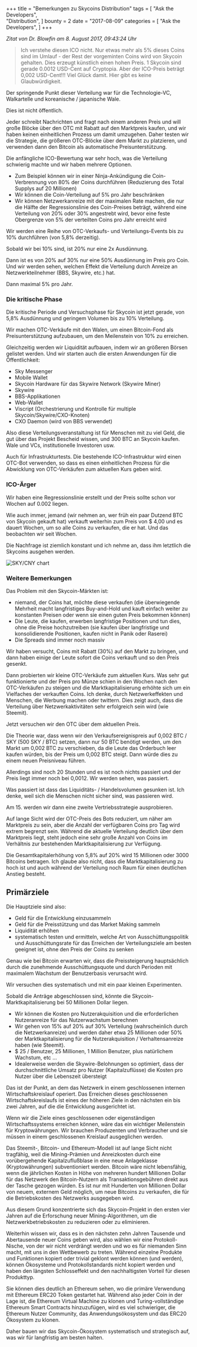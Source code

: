 +++
title = "Bemerkungen zu Skycoins Distribution"
tags = [
    "Ask the Developers",  
    "Distribution",
]
bounty = 2
date = "2017-08-09"
categories = [
    "Ask the Developers",
]
+++

*Zitat von Dr. Blowfin am 8. August 2017, 09:43:24 Uhr*

> Ich verstehe diesen ICO nicht.
Nur etwas mehr als 5% dieses Coins sind im Umlauf - der Rest der vorgeminten Coins wird von Skycoin gehalten.
Dies erzeugt künstlich einen hohen Preis.
1 Skycoin sind gerade 0.0012 USD-Cent auf Cryptopia.
Aber der ICO-Preis beträgt 0,002 USD-Cent!!!
Viel Glück damit.
Hier gibt es keine Glaubwürdigkeit.

Der springende Punkt dieser Verteilung war für die Technologie-VC, Walkartelle und koreanische / japanische Wale.

Dies ist nicht öffentlich.

Jeder schreibt Nachrichten und fragt nach einem anderen Preis und will große Blöcke über den OTC mit Rabatt auf den Marktpreis kaufen, und wir haben keinen einheitlichen Prozess um damit umzugehen. Daher testen wir die Strategie, die größeren OTC-Blöcke über dem Markt zu platzieren, und verwenden dann den Bitcoin als automatische Preisunterstützung.

Die anfängliche ICO-Bewertung war sehr hoch, was die Verteilung schwierig machte und wir haben mehrere Optionen.
- Zum Beispiel können wir in einer Ninja-Ankündigung die Coin-Verbrennung von 80% der Coins durchführen (Reduzierung des Total Supplys auf 20 Millionen)
- Wir können die Coin-Verteilung auf 5% pro Jahr beschränken
- Wir können Netzwerkanreize mit der maximalen Rate machen, die nur die Hälfte der Regressionslinie des Coin-Preises beträgt, während eine Verteilung von 20% oder 30% angestrebt wird, bevor eine feste Obergrenze von 5% der verteilten Coins pro Jahr erreicht wird

Wir werden eine Reihe von OTC-Verkaufs- und Verteilungs-Events bis zu 10% durchführen (von 5,8% derzeitig).

Sobald wir bei 10% sind, ist 20% nur eine 2x Ausdünnung.

Dann ist es von 20% auf 30% nur eine 50% Ausdünnung im Preis pro Coin. Und wir werden sehen, welchen Effekt die Verteilung durch Anreize an Netzwerkteilnehmer (BBS, Skywire, etc.) hat.

Dann maximal 5% pro Jahr.

### Die kritische Phase

Die kritische Periode und Versuchsphase für Skycoin ist jetzt gerade, von 5,8% Ausdünnung und geringem Volumen bis zu 10% Verteilung.

Wir machen OTC-Verkäufe mit den Walen, um einen Bitcoin-Fond als Preisunterstützung aufzubauen, um den Meilenstein von 10% zu erreichen.

Gleichzeitig werden wir Liquidität aufbauen, indem wir an größeren Börsen gelistet werden. Und wir starten auch die ersten Anwendungen für die Öffentlichkeit:

- Sky Messenger
- Mobile Wallet
- Skycoin Hardware für das Skywire Network (Skywire Miner)
- Skywire
- BBS-Applikationen
- Web-Wallet
- Viscript (Orchestrierung und Kontrolle für multiple Skycoin/Skywire/CXO-Knoten)
- CXO Daemon (wird von BBS verwendet)


Also diese Verteilungsveranstaltung ist für Menschen mit zu viel Geld, die gut über das Projekt Bescheid wissen, und 300 BTC an Skycoin kaufen. Wale und VCs, institutionelle Investoren usw.

Auch für Infrastrukturtests. Die bestehende ICO-Infrastruktur wird einen OTC-Bot verwenden, so dass es einen einheitlichen Prozess für die Abwicklung von OTC-Verkäufen zum aktuellen Kurs geben wird.

### ICO-Ärger

Wir haben eine Regressionslinie erstellt und der Preis sollte schon vor Wochen auf 0.002 liegen.

Wie auch immer, jemand (wir nehmen an, wer früh ein paar Dutzend BTC von Skycoin gekauft hat) verkauft weiterhin zum Preis von $ 4,00 und es dauert Wochen, um so alle Coins zu verkaufen, die er hat. Und das beobachten wir seit Wochen.

Die Nachfrage ist ziemlich konstant und ich nehme an, dass ihm letztlich die Skycoins ausgehen werden.

![SKY/CNY chart](https://i.imgur.com/htVlc3H.png)

### Weitere Bemerkungen

Das Problem mit den Skycoin-Märkten ist:

- niemand, der Coins hat, möchte diese verkaufen (die überwiegende Mehrheit macht langfristiges Buy-and-Hold und kauft einfach weiter zu konstanten Preisen oder wenn sie einen guten Preis bekommen können)
- Die Leute, die kaufen, erwerben langfristige Positionen und tun dies, ohne die Preise hochzutreiben (sie kaufen über langfristige und konsolidierende Positionen, kaufen nicht in Panik oder Raserei)
- Die Spreads sind immer noch massiv

Wir haben versucht, Coins mit Rabatt (30%) auf den Markt zu bringen, und dann haben einige der Leute sofort die Coins verkauft und so den Preis gesenkt.

Dann probierten wir kleine OTC-Verkäufe zum aktuellen Kurs. Was sehr gut funktionierte und der Preis pro Münze schien in den Wochen nach den OTC-Verkäufen zu steigen und die Marktkapitalisierung erhöhte sich um ein Vielfaches der verkauften Coins. Ich denke, durch Netzwerkeffekten und Menschen, die Werbung machen oder twittern. Dies zeigt auch, dass die Verteilung über Netzwerkaktivitäten sehr erfolgreich sein wird (wie Steemit).

Jetzt versuchen wir den OTC über dem aktuellen Preis.

Die Theorie war, dass wenn wir den Verkaufsereignispreis auf 0,002 BTC / SKY (500 SKY / BTC) setzen, dann nur 50 BTC benötigt werden, um den Markt um 0,002 BTC zu verschieben, da die Leute das Orderbuch leer kaufen würden, bis der Preis um 0,002 BTC steigt. Dann würde dies zu einem neuen Preisniveau führen.

Allerdings sind noch 20 Stunden und es ist noch nichts passiert und der Preis liegt immer noch bei 0,0012. Wir werden sehen, was passiert.

Was passiert ist dass das Liquiditäts- / Handelsvolumen gesunken ist. Ich denke, weil sich die Menschen nicht sicher sind, was passieren wird.

Am 15. werden wir dann eine zweite Vertriebsstrategie ausprobieren.

Auf lange Sicht wird der OTC-Preis des Bots reduziert, um näher am Marktpreis zu sein, aber die Anzahl der verfügbaren Coins pro Tag wird extrem begrenzt sein. Während die aktuelle Verteilung deutlich über dem Marktpreis liegt, steht jedoch eine sehr große Anzahl von Coins im Verhältnis zur bestehenden Marktkapitalisierung zur Verfügung.

Die Gesamtkapitalerhöhung von 5,8% auf 20% wird 15 Millionen oder 3000 Bitcoins betragen. Ich glaube also nicht, dass die Marktkapitalisierung zu hoch ist und auch während der Verteilung noch Raum für einen deutlichen Anstieg besteht.

## Primärziele

Die Hauptziele sind also:

- Geld für die Entwicklung einzusammeln
- Geld für die Preisstützung und das Market Making sammeln
- Liquidität erhöhen
- systematisch testen und ermitteln, welche Art von Ausschüttungspolitik und Ausschüttungsrate für das Erreichen der Verteilungsziele am besten geeignet ist, ohne den Preis der Coins zu senken

Genau wie bei Bitcoin erwarten wir, dass die Preissteigerung hauptsächlich durch die zunehmende Ausschüttungsquote und durch Perioden mit maximalem Wachstum der Benutzerbasis verursacht wird.

Wir versuchen dies systematisch und mit ein paar kleinen Experimenten.

Sobald die Anträge abgeschlossen sind, könnte die Skycoin-Marktkapitalisierung bei 50 Millionen Dollar liegen.

- Wir können die Kosten pro Nutzerakquisition und die erforderlichen Nutzeranreize für das Nutzerwachstum berechnen
- Wir gehen von 15% auf 20% auf 30% Verteilung (wahrscheinlich durch die Netzwerkanreize) und werden daher etwa 25 Millionen oder 50% der Marktkapitalisierung für die Nutzerakquisition / Verhaltensanreize haben (wie Steemit).
- $ 25 / Benutzer, 25 Millionen, 1 Million Benutzer, plus natürlichem Wachstum, etc ...
- Idealerweise werden die Skywire-Belohnungen so optimiert, dass der durchschnittliche Umsatz pro Nutzer (Kapitalzuflüsse) die Kosten pro Nutzer über die Lebenszeit übersteigt

Das ist der Punkt, an dem das Netzwerk in einem geschlossenen internen Wirtschaftskreislauf operiert. Das Erreichen dieses geschlossenen Wirtschaftskreislaufs ist eines der höheren Ziele in den nächsten ein bis zwei Jahren, auf die die Entwicklung ausgerichtet ist.

Wenn wir die Ziele eines geschlossenen oder eigenständigen Wirtschaftssystems erreichen können, wäre das ein wichtiger Meilenstein für Kryptowährungen. Wir brauchen Produzenten und Verbraucher und sie müssen in einem geschlossenen Kreislauf ausgeglichen werden.

Das Steemit-, Bitcoin- und Ethereum-Modell ist auf lange Sicht nicht tragfähig, weil die Mining-Prämien und Anreizkosten durch eine vorübergehende Kapitalzuflußblase in eine neue Anlageklasse (Kryptowährungen) subventioniert werden. Bitcoin wäre nicht lebensfähig, wenn die jährlichen Kosten in Höhe von mehreren hundert Millionen Dollar für das Netzwerk den Bitcoin-Nutzern als Transaktionsgebühren direkt aus der Tasche gezogen würden. Es ist nur mit Hunderten von Millionen Dollar von neuem, externem Geld möglich, um neue Bitcoins zu verkaufen, die für die Betriebskosten des Netzwerks ausgegeben wird.

Aus diesem Grund konzentrierte sich das Skycoin-Projekt in den ersten vier Jahren auf die Erforschung neuer Mining-Algorithmen, um die Netzwerkbetriebskosten zu reduzieren oder zu eliminieren.

Weiterhin wissen wir, dass es in den nächsten zehn Jahren Tausende und Abertausende neuer Coins geben wird, also wählen wir eine Protokoll-Nische, von der wir nicht verdrängt werden und wo es für niemanden Sinn macht, mit uns in den Wettbewerb zu treten. Während einzelne Produkte und Funktionen kopiert oder trivial geklont werden können (und werden), können Ökosysteme und Protokollstandards nicht kopiert werden und haben den längsten Schlosseffekt und den nachhaltigsten Vorteil für diesen Produkttyp.

Sie können dies deutlich an Ethereum sehen, wo die primäre Verwendung mit Ethereum ERC20 Token gestartet hat. Während also jeder Coin in der Lage ist, die Ethereum Virtual Machine zu klonen und Turing-vollständige Ethereum Smart Contracts hinzuzufügen, wird es viel schwieriger, die Ethereum Nutzer Community, das Anwendungsökosystem und das ERC20 Ökosystem zu klonen.

Daher bauen wir das Skycoin-Ökosystem systematisch und strategisch auf, was wir für langfristig am besten halten.
